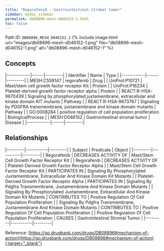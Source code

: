```yaml
---
title: "Regorafenib - Gastrointestinal stromal tumor"
sidebar: mydoc_sidebar
permalink: db08896-mesh-d046152-1.html
toc: false 
---
```



Path ID: `DB08896_MESH_D046152_1`
{% include image.html url="images/db08896-mesh-d046152-1.png" file="db08896-mesh-d046152-1.png" alt="db08896-mesh-d046152-1" %}

## Concepts

|------------|------|---------|
| Identifier | Name | Type    |
|------------|------|---------|
| MESH:C559147 | regorafenib | Drug |
| UniProt:P10721 | Mast/stem cell growth factor receptor Kit | Protein |
| UniProt:P16234 | Platelet-derived growth factor receptor alpha | Protein |
| REACT:R-HSA-9670439 | Signaling by phosphorylated juxtamembrane, extracellular and kinase domain KIT mutants | Pathway |
| REACT:R-HSA-9673767 | Signaling by PDGFRA transmembrane, juxtamembrane and kinase domain mutants | Pathway |
| GO:0008284 | positive regulation of cell population proliferation | BiologicalProcess |
| MESH:D046152 | Gastrointestinal stromal tumor | Disease |
|------------|------|---------|

## Relationships

|---------|-----------|---------|
| Subject | Predicate | Object  |
|---------|-----------|---------|
| Regorafenib | DECREASES ACTIVITY OF | Mast/Stem Cell Growth Factor Receptor Kit |
| Regorafenib | DECREASES ACTIVITY OF | Platelet-Derived Growth Factor Receptor Alpha |
| Mast/Stem Cell Growth Factor Receptor Kit | PARTICIPATES IN | Signaling By Phosphorylated Juxtamembrane, Extracellular And Kinase Domain Kit Mutants |
| Platelet-Derived Growth Factor Receptor Alpha | PARTICIPATES IN | Signaling By Pdgfra Transmembrane, Juxtamembrane And Kinase Domain Mutants |
| Signaling By Phosphorylated Juxtamembrane, Extracellular And Kinase Domain Kit Mutants | CONTRIBUTES TO | Positive Regulation Of Cell Population Proliferation |
| Signaling By Pdgfra Transmembrane, Juxtamembrane And Kinase Domain Mutants | CONTRIBUTES TO | Positive Regulation Of Cell Population Proliferation |
| Positive Regulation Of Cell Population Proliferation | CAUSES | Gastrointestinal Stromal Tumor |
|---------|-----------|---------|

Reference: [https://go.drugbank.com/drugs/DB08896#mechanism-of-action](https://go.drugbank.com/drugs/DB08896#mechanism-of-action){:target="_blank"}